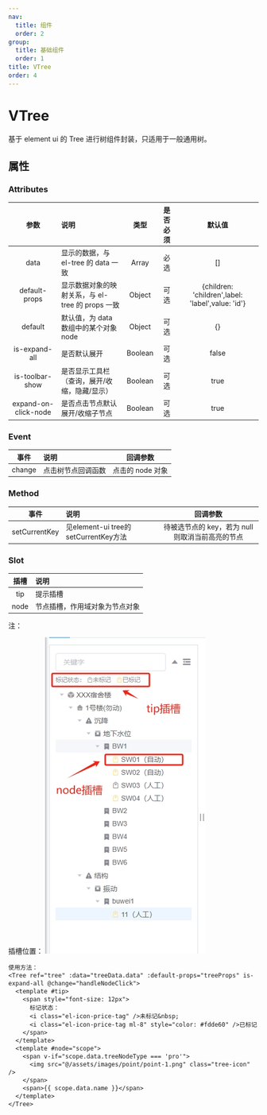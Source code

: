 ```yaml
---
nav:
  title: 组件
  order: 2
group:
  title: 基础组件
  order: 1
title: VTree
order: 4
---
```


# VTree

基于 element ui 的 Tree 进行树组件封装，只适用于一般通用树。

## 属性

### Attributes

|     参数     | 说明                                             |  类型   | 是否必须 |                      默认值                       |
| :----------: | :----------------------------------------------- | :-----: | :------: | :-----------------------------------------------: |
|     data     | 显示的数据，与 el-tree 的 data 一致              |  Array  |   必选   |                        []                         |
| default-props | 显示数据对象的映射关系，与 el-tree 的 props 一致 | Object  |   可选   | {children: 'children',label: 'label',value: 'id'} |
|   default    | 默认值，为 data 数组中的某个对象 node            | Object  |   可选   |                        {}                         |
| is-expand-all  | 是否默认展开                                     | Boolean |   可选   |                       false                       |
| is-toolbar-show | 是否显示工具栏（查询，展开/收缩，隐藏/显示）| Boolean |   可选   |                       true                       |
| expand-on-click-node | 是否点击节点默认展开/收缩子节点              | Boolean |   可选   |                       true                       |

### Event

|  事件  | 说明               |     回调参数     |
| :----: | :----------------- | :--------------: |
| change | 点击树节点回调函数 | 点击的 node 对象 |

### Method

|  事件  | 说明               |     回调参数     |
| :----: | :----------------- | :--------------: |
| setCurrentKey | 见element-ui tree的setCurrentKey方法 | 待被选节点的 key，若为 null 则取消当前高亮的节点 |

### Slot
|     插槽      | 说明                                   |
| :-----------: | :------------------------------------- |
|  tip   | 提示插槽               |
| node | 节点插槽，作用域对象为节点对象                       |

注：

插槽位置：
![pie-1](../assets/base-component/tree-slot.png)

```
使用方法：
<Tree ref="tree" :data="treeData.data" :default-props="treeProps" is-expand-all @change="handleNodeClick">
  <template #tip>
    <span style="font-size: 12px">
      标记状态：
      <i class="el-icon-price-tag" />未标记&nbsp;
      <i class="el-icon-price-tag ml-8" style="color: #fdde60" />已标记
    </span>
  </template>
  <template #node="scope">
    <span v-if="scope.data.treeNodeType === 'pro'">
      <img src="@/assets/images/point/point-1.png" class="tree-icon" />
    </span>
    <span>{{ scope.data.name }}</span>
  </template>
</Tree>
```